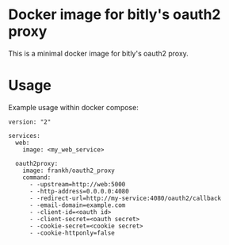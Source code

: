 Docker image for bitly's oauth2 proxy
=====================================

This is a minimal docker image for bitly's oauth2 proxy.

Usage
=====

Example usage within docker compose:

```
version: "2"

services:
  web:
    image: <my_web_service>

  oauth2proxy:
    image: frankh/oauth2_proxy
    command:
      - -upstream=http://web:5000
      - -http-address=0.0.0.0:4080
      - -redirect-url=http://my-service:4080/oauth2/callback
      - -email-domain=example.com
      - -client-id=<oauth id>
      - -client-secret=<oauth secret>
      - -cookie-secret=<cookie secret>
      - -cookie-httponly=false
```